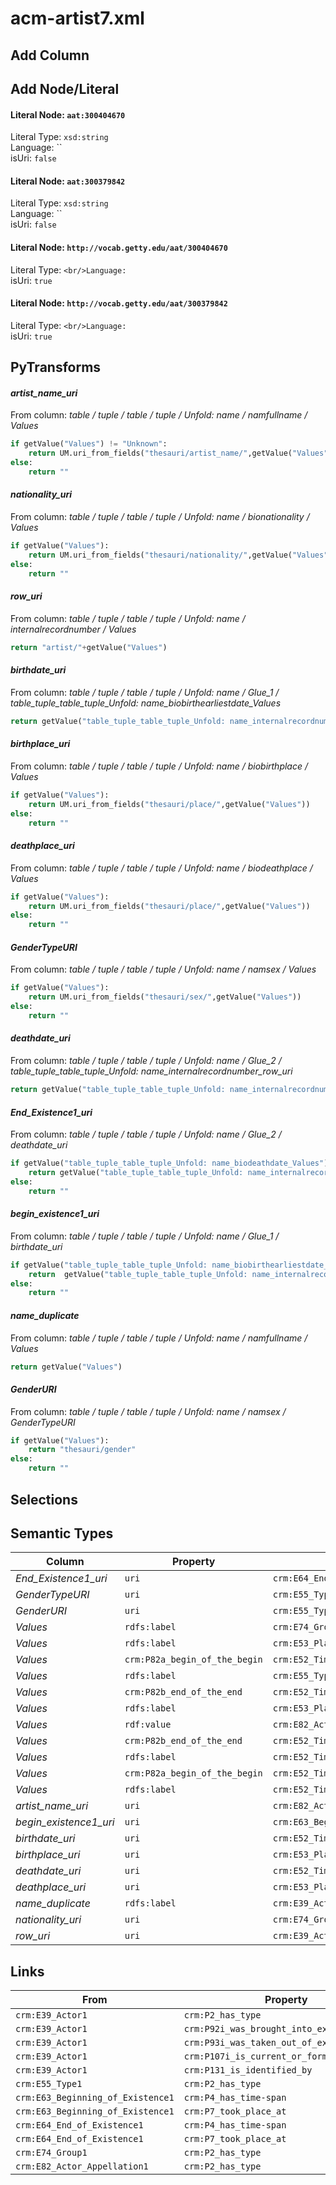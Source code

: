 # acm-artist7.xml

## Add Column

## Add Node/Literal
#### Literal Node: `aat:300404670`
Literal Type: `xsd:string`
<br/>Language: ``
<br/>isUri: `false`

#### Literal Node: `aat:300379842`
Literal Type: `xsd:string`
<br/>Language: ``
<br/>isUri: `false`

#### Literal Node: `http://vocab.getty.edu/aat/300404670`
Literal Type: ``
<br/>Language: ``
<br/>isUri: `true`

#### Literal Node: `http://vocab.getty.edu/aat/300379842`
Literal Type: ``
<br/>Language: ``
<br/>isUri: `true`


## PyTransforms
#### _artist_name_uri_
From column: _table / tuple / table / tuple / Unfold: name / namfullname / Values_
``` python
if getValue("Values") != "Unknown":
    return UM.uri_from_fields("thesauri/artist_name/",getValue("Values"))
else:
    return ""
```

#### _nationality_uri_
From column: _table / tuple / table / tuple / Unfold: name / bionationality / Values_
``` python
if getValue("Values"):
    return UM.uri_from_fields("thesauri/nationality/",getValue("Values"))
else:
    return ""
```

#### _row_uri_
From column: _table / tuple / table / tuple / Unfold: name / internalrecordnumber / Values_
``` python
return "artist/"+getValue("Values")
```

#### _birthdate_uri_
From column: _table / tuple / table / tuple / Unfold: name / Glue_1 / table_tuple_table_tuple_Unfold: name_biobirthearliestdate_Values_
``` python
return getValue("table_tuple_table_tuple_Unfold: name_internalrecordnumber_row_uri") +"/birth/date"
```

#### _birthplace_uri_
From column: _table / tuple / table / tuple / Unfold: name / biobirthplace / Values_
``` python
if getValue("Values"):
    return UM.uri_from_fields("thesauri/place/",getValue("Values"))
else:
    return ""
```

#### _deathplace_uri_
From column: _table / tuple / table / tuple / Unfold: name / biodeathplace / Values_
``` python
if getValue("Values"):
    return UM.uri_from_fields("thesauri/place/",getValue("Values"))
else:
    return ""
```

#### _GenderTypeURI_
From column: _table / tuple / table / tuple / Unfold: name / namsex / Values_
``` python
if getValue("Values"):
    return UM.uri_from_fields("thesauri/sex/",getValue("Values"))
else:
    return ""

```

#### _deathdate_uri_
From column: _table / tuple / table / tuple / Unfold: name / Glue_2 / table_tuple_table_tuple_Unfold: name_internalrecordnumber_row_uri_
``` python
return getValue("table_tuple_table_tuple_Unfold: name_internalrecordnumber_row_uri") + "/death/date"
```

#### _End_Existence1_uri_
From column: _table / tuple / table / tuple / Unfold: name / Glue_2 / deathdate_uri_
``` python
if getValue("table_tuple_table_tuple_Unfold: name_biodeathdate_Values"):
    return getValue("table_tuple_table_tuple_Unfold: name_internalrecordnumber_row_uri") + "/death"
else:
    return ""
```

#### _begin_existence1_uri_
From column: _table / tuple / table / tuple / Unfold: name / Glue_1 / birthdate_uri_
``` python
if getValue("table_tuple_table_tuple_Unfold: name_biobirthearliestdate_Values"):
    return  getValue("table_tuple_table_tuple_Unfold: name_internalrecordnumber_row_uri") +"/birth"
else:
    return ""
```

#### _name_duplicate_
From column: _table / tuple / table / tuple / Unfold: name / namfullname / Values_
``` python
return getValue("Values")
```

#### _GenderURI_
From column: _table / tuple / table / tuple / Unfold: name / namsex / GenderTypeURI_
``` python
if getValue("Values"):
    return "thesauri/gender"
else:
    return ""

```


## Selections

## Semantic Types
| Column | Property | Class |
|  ----- | -------- | ----- |
| _End_Existence1_uri_ | `uri` | `crm:E64_End_of_Existence1`|
| _GenderTypeURI_ | `uri` | `crm:E55_Type1`|
| _GenderURI_ | `uri` | `crm:E55_Type2`|
| _Values_ | `rdfs:label` | `crm:E74_Group1`|
| _Values_ | `rdfs:label` | `crm:E53_Place1`|
| _Values_ | `crm:P82a_begin_of_the_begin` | `crm:E52_Time-Span2`|
| _Values_ | `rdfs:label` | `crm:E55_Type1`|
| _Values_ | `crm:P82b_end_of_the_end` | `crm:E52_Time-Span2`|
| _Values_ | `rdfs:label` | `crm:E53_Place2`|
| _Values_ | `rdf:value` | `crm:E82_Actor_Appellation1`|
| _Values_ | `crm:P82b_end_of_the_end` | `crm:E52_Time-Span1`|
| _Values_ | `rdfs:label` | `crm:E52_Time-Span2`|
| _Values_ | `crm:P82a_begin_of_the_begin` | `crm:E52_Time-Span1`|
| _Values_ | `rdfs:label` | `crm:E52_Time-Span1`|
| _artist_name_uri_ | `uri` | `crm:E82_Actor_Appellation1`|
| _begin_existence1_uri_ | `uri` | `crm:E63_Beginning_of_Existence1`|
| _birthdate_uri_ | `uri` | `crm:E52_Time-Span1`|
| _birthplace_uri_ | `uri` | `crm:E53_Place1`|
| _deathdate_uri_ | `uri` | `crm:E52_Time-Span2`|
| _deathplace_uri_ | `uri` | `crm:E53_Place2`|
| _name_duplicate_ | `rdfs:label` | `crm:E39_Actor1`|
| _nationality_uri_ | `uri` | `crm:E74_Group1`|
| _row_uri_ | `uri` | `crm:E39_Actor1`|


## Links
| From | Property | To |
|  --- | -------- | ---|
| `crm:E39_Actor1` | `crm:P2_has_type` | `crm:E55_Type1`|
| `crm:E39_Actor1` | `crm:P92i_was_brought_into_existence_by` | `crm:E63_Beginning_of_Existence1`|
| `crm:E39_Actor1` | `crm:P93i_was_taken_out_of_existence_by` | `crm:E64_End_of_Existence1`|
| `crm:E39_Actor1` | `crm:P107i_is_current_or_former_member_of` | `crm:E74_Group1`|
| `crm:E39_Actor1` | `crm:P131_is_identified_by` | `crm:E82_Actor_Appellation1`|
| `crm:E55_Type1` | `crm:P2_has_type` | `crm:E55_Type2`|
| `crm:E63_Beginning_of_Existence1` | `crm:P4_has_time-span` | `crm:E52_Time-Span1`|
| `crm:E63_Beginning_of_Existence1` | `crm:P7_took_place_at` | `crm:E53_Place1`|
| `crm:E64_End_of_Existence1` | `crm:P4_has_time-span` | `crm:E52_Time-Span2`|
| `crm:E64_End_of_Existence1` | `crm:P7_took_place_at` | `crm:E53_Place2`|
| `crm:E74_Group1` | `crm:P2_has_type` | `xsd:http://vocab.getty.edu/aat/300379842`|
| `crm:E82_Actor_Appellation1` | `crm:P2_has_type` | `xsd:http://vocab.getty.edu/aat/300404670`|

